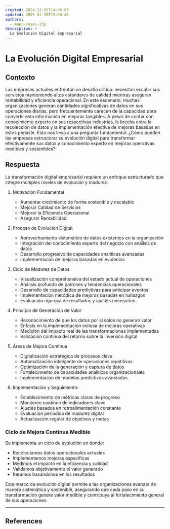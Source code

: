 ```yaml
---
created: 2024-12-02T14:30:00
updated: 2025-01-26T19:59:45
authors:
  - manu-reyes-23p
description: >
  La Evolución Digital Empresarial
---
```


# La Evolución Digital Empresarial

## Contexto

Las empresas actuales enfrentan un desafío crítico: necesitan escalar sus servicios manteniendo altos estándares de calidad mientras aseguran rentabilidad y eficiencia operacional. En este escenario, muchas organizaciones generan cantidades significativas de datos en sus operaciones diarias, pero frecuentemente carecen de la capacidad para convertir esta información en mejoras tangibles. A pesar de contar con conocimiento experto en sus respectivas industrias, la brecha entre la recolección de datos y la implementación efectiva de mejoras basadas en estos persiste. Esto nos lleva a una pregunta fundamental: ¿Cómo pueden las empresas estructurar su evolución digital para transformar efectivamente sus datos y conocimiento experto en mejoras operativas medibles y sostenibles?

## Respuesta

La transformación digital empresarial requiere un enfoque estructurado que integre múltiples niveles de evolución y madurez:

1. Motivación Fundamental

      - Aumentar crecimiento de forma sostenible y escalable
      - Mejorar Calidad de Servicios
      - Mejorar la Eficiencia Operacional
      - Asegurar Rentabilidad

2. Proceso de Evolución Digital

      - Aprovechamiento sistemático de datos existentes en la organización
      - Integración del conocimiento experto del negocio con análisis de datos
      - Desarrollo progresivo de capacidades analíticas avanzadas
      - Implementación de mejoras basadas en evidencia

3. Ciclo de Madurez de Datos

      - Visualización comprehensiva del estado actual de operaciones
      - Análisis profundo de patrones y tendencias operacionales
      - Desarrollo de capacidades predictivas para anticipar eventos
      - Implementación metódica de mejoras basadas en hallazgos
      - Evaluación rigurosa de resultados y ajustes necesarios

4. Principio de Generación de Valor

      - Reconocimiento de que los datos por sí solos no generan valor
      - Énfasis en la implementación exitosa de mejoras operativas
      - Medición del impacto real de las transformaciones implementadas
      - Validación continua del retorno sobre la inversión digital

5. Áreas de Mejora Continua

      - Digitalización estratégica de procesos clave
      - Automatización inteligente de operaciones repetitivas
      - Optimización de la generación y captura de datos
      - Fortalecimiento de capacidades analíticas organizacionales
      - Implementación de modelos predictivos avanzados

6. Implementación y Seguimiento:

      - Establecimiento de métricas claras de progreso
      - Monitoreo continuo de indicadores clave
      - Ajustes basados en retroalimentación constante
      - Evaluación periódica de madurez digital
      - Actualización regular de objetivos y metas

### Ciclo de Mejora Continua Medible

Se implementa un ciclo de evolución en donde:

- Recolectamos datos operacionales actuales
- Implementamos mejoras específicas
- Medimos el impacto en la eficiencia y calidad
- Validamos objetivamente el valor generado
- Iteramos basándonos en los resultados

Este marco de evolución digital permite a las organizaciones avanzar de manera sistemática y sostenible, asegurando que cada paso en su transformación genere valor medible y contribuya al fortalecimiento general de sus operaciones.

---

## References
